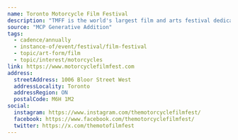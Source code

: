 ```yaml
---
name: Toronto Motorcycle Film Festival
description: "TMFF is the world's largest film and arts festival dedicated to the celebration of motorcycles and motorcycle culture. Based in Toronto with events across Canada and the world, TMFF has been sharing universal stories told through the lens of motorcycling since 2017."
source: "MCP Generative Addition"
tags:
  - cadence/annually
  - instance-of/event/festival/film-festival
  - topic/art-form/film
  - topic/interest/motorcycles
link: https://www.motorcyclefilmfest.com
address:
  streetAddress: 1006 Bloor Street West
  addressLocality: Toronto
  addressRegion: ON
  postalCode: M6H 1M2
social:
  instagram: https://www.instagram.com/themotorcyclefilmfest/
  facebook: https://www.facebook.com/themotorcyclefilmfest/
  twitter: https://x.com/themotofilmfest
---
```

